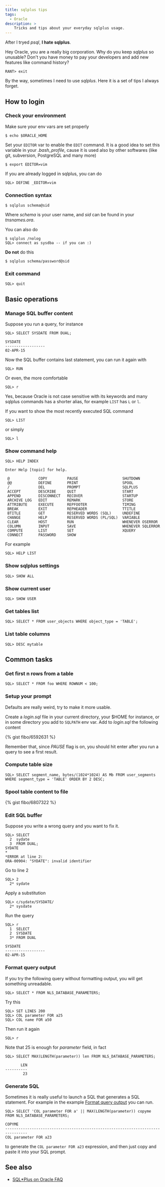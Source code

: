 ```yaml
---
title: sqlplus tips
tags:
  - Oracle
description: >
    Tricks and tips about your everyday sqlplus usage.
---
```


After I tryed *psql*, **I hate sqlplus**.

Hey Oracle, you are a really big corporation. Why do you keep *sqlplus* so unusable? Don't you have money to pay your developers and add new features like command history?

    RANT> exit

By the way, sometimes I need to use *sqlplus*. Here it is a set of tips I always forget.


## How to login

### Check your environment

Make sure your env vars are set properly

    $ echo $ORACLE_HOME

Set your `EDITOR` var to enable the `EDIT` command. It is a good idea to set this variable in your *.bash_profile*, cause it is used also by other softwares (like git, subversion, PostgreSQL and many more)

    $ export EDITOR=vim

If you are already logged in sqlplus, you can do

    SQL> DEFINE _EDITOR=vim

### Connection syntax

    $ sqlplus schema@sid

Where *schema* is your user name, and *sid* can be found in your *tnsnames.ora*.

You can also do

    $ sqlplus /nolog
    SQL> connect as sysdba -- if you can :)

**Do not** do this

    $ sqlplus schema/password@sid

### Exit command

    SQL> quit

## Basic operations

### Manage SQL buffer content

Suppose you run a query, for instance

    SQL> SELECT SYSDATE FROM DUAL;

    SYSDATE
    ------------------
    02-APR-15

Now the SQL buffer contains last statement, you can run it again with

    SQL> RUN

Or even, the more comfortable

    SQL> r

Yes, because Oracle is not case sensitive with its keywords and many sqlplus commands has a shorter alias, for example `LIST` has `L` or `l`.

If you want to show the most recently executed SQL command

    SQL> LIST

or simply

    SQL> l

### Show command help

    SQL> HELP INDEX
    
    Enter Help [topic] for help.

     @             COPY         PAUSE                    SHUTDOWN
     @@            DEFINE       PRINT                    SPOOL
     /             DEL          PROMPT                   SQLPLUS
     ACCEPT        DESCRIBE     QUIT                     START
     APPEND        DISCONNECT   RECOVER                  STARTUP
     ARCHIVE LOG   EDIT         REMARK                   STORE
     ATTRIBUTE     EXECUTE      REPFOOTER                TIMING
     BREAK         EXIT         REPHEADER                TTITLE
     BTITLE        GET          RESERVED WORDS (SQL)     UNDEFINE
     CHANGE        HELP         RESERVED WORDS (PL/SQL)  VARIABLE
     CLEAR         HOST         RUN                      WHENEVER OSERROR
     COLUMN        INPUT        SAVE                     WHENEVER SQLERROR
     COMPUTE       LIST         SET                      XQUERY
     CONNECT       PASSWORD     SHOW

For example

    SQL> HELP LIST

### Show sqlplus settings

    SQL> SHOW ALL

### Show current user

    SQL> SHOW USER

### Get tables list

    SQL> SELECT * FROM user_objects WHERE object_type = 'TABLE';

### List table columns

    SQL> DESC mytable

## Common tasks

### Get first n rows from a table

    SQL> SELECT * FROM foo WHERE ROWNUM < 100;

### Setup your prompt

Defaults are really weird, try to make it more usable.

Create a *login.sql* file in your current directory, your $HOME for instance, or in some directory you add to `SQLPATH` env var. Add to *login.sql* the following content

{% gist fibo/6592631 %}

Remember that, since *PAUSE* flag is on, you should hit enter after you run a query to see a first result.

### Compute table size

    SQL> SELECT segment_name, bytes/(1024*1024) AS Mb FROM user_segments WHERE segment_type = 'TABLE' ORDER BY 2 DESC;

### Spool table content to file

{% gist fibo/6807322 %}

### Edit SQL buffer

Suppose you write a wrong query and you want to fix it.

    SQL> SELECT
      2  sydate
      3  FROM DUAL;
    SYDATE
    *
    *ERROR at line 2:
    ORA-00904: "SYDATE": invalid identifier

Go to line 2

    SQL> 2
      2* sydate

Apply a substitution

    SQL> c/sydate/SYSDATE/
      2* sysdate

Run the query

    SQL> r
      1  SELECT
      2  SYSDATE
      3* FROM DUAL

    SYSDATE
    ------------------
    02-APR-15

### Format query output

If you try the following query without formatting output, you will get something unreadable.

    SQL> SELECT * FROM NLS_DATABASE_PARAMETERS;

Try this

    SQL> SET LINES 200
    SQL> COL parameter FOR a25
    SQL> COL name FOR a50

Then run it again

    SQL> r

Note that 25 is enough for *parameter* field, in fact

    SQL> SELECT MAX(LENGTH(parameter)) len FROM NLS_DATABASE_PARAMETERS;

           LEN
    ----------
            23

### Generate SQL

Sometimes it is really useful to launch a SQL that generates a SQL statement. For example in the example [Format query output](#format-query-output) you can run.


    SQL> SELECT 'COL parameter FOR a' || MAX(LENGTH(parameter)) copyme FROM NLS_DATABASE_PARAMETERS;

    COPYME
    --------------------------------------------------------------------------------
    COL parameter FOR a23

to generate the `COL parameter FOR a23` expression, and then just copy and paste it into your SQL prompt.

## See also

* [SQL*Plus on Oracle FAQ][1]

 [1]: http://www.orafaq.com/wiki/SQL*Plus_FAQ "SQL*Plus on Oracle FAQ"


